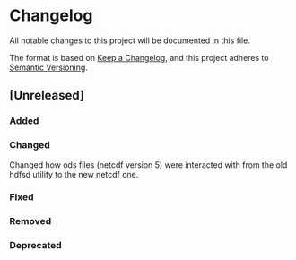 # Changelog

All notable changes to this project will be documented in this file.

The format is based on [Keep a Changelog](https://keepachangelog.com/en/1.0.0/),
and this project adheres to [Semantic Versioning](https://semver.org/spec/v2.0.0.html).

## [Unreleased]

### Added

### Changed
Changed how ods files (netcdf version 5) were interacted with from the old hdfsd utility to the
new netcdf one.
### Fixed

### Removed

### Deprecated


